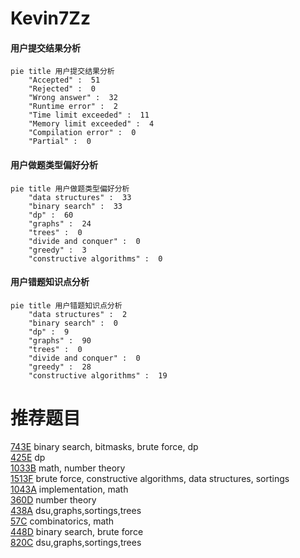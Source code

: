 # Kevin7Zz

<!-- tabs:start -->



#### **用户提交结果分析**

```mermaid
pie title 用户提交结果分析
    "Accepted" :  51
    "Rejected" :  0
    "Wrong answer" :  32
    "Runtime error" :  2
    "Time limit exceeded" :  11
    "Memory limit exceeded" :  4
    "Compilation error" :  0
    "Partial" :  0
```

#### **用户做题类型偏好分析**

```mermaid
pie title 用户做题类型偏好分析
    "data structures" :  33
    "binary search" :  33
    "dp" :  60
    "graphs" :  24
    "trees" :  0
    "divide and conquer" :  0
    "greedy" :  3
    "constructive algorithms" :  0
```
#### **用户错题知识点分析**

```mermaid
pie title 用户错题知识点分析
    "data structures" :  2
    "binary search" :  0
    "dp" :  9
    "graphs" :  90
    "trees" :  0
    "divide and conquer" :  0
    "greedy" :  28
    "constructive algorithms" :  19
```



<!-- tabs:end -->
# 推荐题目
[743E](https://codeforces.com/contest/743/problem/E)		binary search,
                        bitmasks,
                        brute force,
                        dp		  
[425E](https://codeforces.com/contest/425/problem/E)		dp		  
[1033B](https://codeforces.com/contest/1033/problem/B)		math,
                        number theory		  
[1513F](https://codeforces.com/contest/1513/problem/F)		brute force,
                        constructive algorithms,
                        data structures,
                        sortings		  
[1043A](https://codeforces.com/contest/1043/problem/A)		implementation,
                        math		  
[360D](https://codeforces.com/contest/360/problem/D)		number theory		  
[438A](https://codeforces.com/contest/438/problem/A)		dsu,graphs,sortings,trees		  
[57C](https://codeforces.com/contest/57/problem/C)		combinatorics,
                        math		  
[448D](https://codeforces.com/contest/448/problem/D)		binary search,
                        brute force		  
[820C](https://codeforces.com/contest/820/problem/C)		dsu,graphs,sortings,trees		  
